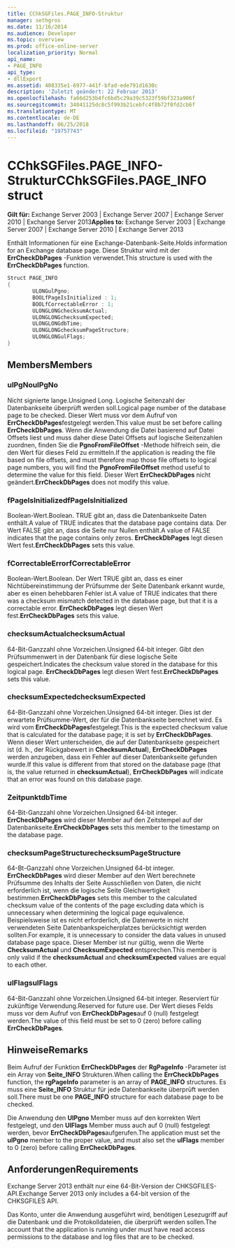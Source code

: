 ```yaml
---
title: CChkSGFiles.PAGE_INFO-Struktur
manager: sethgros
ms.date: 11/16/2014
ms.audience: Developer
ms.topic: overview
ms.prod: office-online-server
localization_priority: Normal
api_name:
- PAGE_INFO
api_type:
- dllExport
ms.assetid: 408335e1-6977-441f-bfad-ede791d1630c
description: 'Zuletzt geändert: 22 Februar 2013'
ms.openlocfilehash: fa66d253b4fc6bd5c29a39c5323f59bf323a906f
ms.sourcegitcommit: 34041125dc8c5f993b21cebfc4f8b72f0fd2cb6f
ms.translationtype: MT
ms.contentlocale: de-DE
ms.lasthandoff: 06/25/2018
ms.locfileid: "19757743"
---
```

# <a name="cchksgfilespageinfo-struct"></a><span data-ttu-id="87ad0-103">CChkSGFiles.PAGE_INFO-Struktur</span><span class="sxs-lookup"><span data-stu-id="87ad0-103">CChkSGFiles.PAGE_INFO struct</span></span>

<span data-ttu-id="87ad0-104">**Gilt für:** Exchange Server 2003 | Exchange Server 2007 | Exchange Server 2010 | Exchange Server 2013</span><span class="sxs-lookup"><span data-stu-id="87ad0-104">**Applies to:** Exchange Server 2003 | Exchange Server 2007 | Exchange Server 2010 | Exchange Server 2013</span></span>
  
<span data-ttu-id="87ad0-105">Enthält Informationen für eine Exchange-Datenbank-Seite.</span><span class="sxs-lookup"><span data-stu-id="87ad0-105">Holds information for an Exchange database page.</span></span> <span data-ttu-id="87ad0-106">Diese Struktur wird mit der **ErrCheckDbPages** -Funktion verwendet.</span><span class="sxs-lookup"><span data-stu-id="87ad0-106">This structure is used with the **ErrCheckDbPages** function.</span></span> 
  
```cs
Struct PAGE_INFO  
{
        ULONGulPgno;
        BOOLfPageIsInitialized : 1;
        BOOLfCorrectableError : 1;
        ULONGLONGchecksumActual;
        ULONGLONGchecksumExpected;
        ULONGLONGdbTime;
        ULONGLONGchecksumPageStructure;
        ULONGLONGulFlags;
}

```

## <a name="members"></a><span data-ttu-id="87ad0-107">Members</span><span class="sxs-lookup"><span data-stu-id="87ad0-107">Members</span></span>

### <a name="ulpgno"></a><span data-ttu-id="87ad0-108">ulPgNo</span><span class="sxs-lookup"><span data-stu-id="87ad0-108">ulPgNo</span></span>
  
<span data-ttu-id="87ad0-109">Nicht signierte lange.</span><span class="sxs-lookup"><span data-stu-id="87ad0-109">Unsigned Long.</span></span> <span data-ttu-id="87ad0-110">Logische Seitenzahl der Datenbankseite überprüft werden soll.</span><span class="sxs-lookup"><span data-stu-id="87ad0-110">Logical page number of the database page to be checked.</span></span> <span data-ttu-id="87ad0-111">Dieser Wert muss vor dem Aufruf von **ErrCheckDbPages**festgelegt werden.</span><span class="sxs-lookup"><span data-stu-id="87ad0-111">This value must be set before calling **ErrCheckDbPages**.</span></span> <span data-ttu-id="87ad0-112">Wenn die Anwendung die Datei basierend auf Datei Offsets liest und muss daher diese Datei Offsets auf logische Seitenzahlen zuordnen, finden Sie die **PgnoFromFileOffset** -Methode hilfreich sein, die den Wert für dieses Feld zu ermitteln.</span><span class="sxs-lookup"><span data-stu-id="87ad0-112">If the application is reading the file based on file offsets, and must therefore map those file offsets to logical page numbers, you will find the **PgnoFromFileOffset** method useful to determine the value for this field.</span></span> <span data-ttu-id="87ad0-113">Dieser Wert **ErrCheckDbPages** nicht geändert.</span><span class="sxs-lookup"><span data-stu-id="87ad0-113">**ErrCheckDbPages** does not modify this value.</span></span> 
    
### <a name="fpageisinitialized"></a><span data-ttu-id="87ad0-114">fPageIsInitialized</span><span class="sxs-lookup"><span data-stu-id="87ad0-114">fPageIsInitialized</span></span> 
  
<span data-ttu-id="87ad0-115">Boolean-Wert.</span><span class="sxs-lookup"><span data-stu-id="87ad0-115">Boolean.</span></span> <span data-ttu-id="87ad0-116">TRUE gibt an, dass die Datenbankseite Daten enthält.</span><span class="sxs-lookup"><span data-stu-id="87ad0-116">A value of TRUE indicates that the database page contains data.</span></span> <span data-ttu-id="87ad0-117">Der Wert FALSE gibt an, dass die Seite nur Nullen enthält.</span><span class="sxs-lookup"><span data-stu-id="87ad0-117">A value of FALSE indicates that the page contains only zeros.</span></span> <span data-ttu-id="87ad0-118">**ErrCheckDbPages** legt diesen Wert fest.</span><span class="sxs-lookup"><span data-stu-id="87ad0-118">**ErrCheckDbPages** sets this value.</span></span> 
    
### <a name="fcorrectableerror"></a><span data-ttu-id="87ad0-119">fCorrectableError</span><span class="sxs-lookup"><span data-stu-id="87ad0-119">fCorrectableError</span></span>
  
<span data-ttu-id="87ad0-120">Boolean-Wert.</span><span class="sxs-lookup"><span data-stu-id="87ad0-120">Boolean.</span></span> <span data-ttu-id="87ad0-121">Der Wert TRUE gibt an, dass es einer Nichtübereinstimmung der Prüfsumme der Seite Datenbank erkannt wurde, aber es einen behebbaren Fehler ist.</span><span class="sxs-lookup"><span data-stu-id="87ad0-121">A value of TRUE indicates that there was a checksum mismatch detected in the database page, but that it is a correctable error.</span></span> <span data-ttu-id="87ad0-122">**ErrCheckDbPages** legt diesen Wert fest.</span><span class="sxs-lookup"><span data-stu-id="87ad0-122">**ErrCheckDbPages** sets this value.</span></span> 
    
### <a name="checksumactual"></a><span data-ttu-id="87ad0-123">checksumActual</span><span class="sxs-lookup"><span data-stu-id="87ad0-123">checksumActual</span></span>
  
<span data-ttu-id="87ad0-124">64-Bit-Ganzzahl ohne Vorzeichen.</span><span class="sxs-lookup"><span data-stu-id="87ad0-124">Unsigned 64-bit integer.</span></span> <span data-ttu-id="87ad0-125">Gibt den Prüfsummenwert in der Datenbank für diese logische Seite gespeichert.</span><span class="sxs-lookup"><span data-stu-id="87ad0-125">Indicates the checksum value stored in the database for this logical page.</span></span> <span data-ttu-id="87ad0-126">**ErrCheckDbPages** legt diesen Wert fest.</span><span class="sxs-lookup"><span data-stu-id="87ad0-126">**ErrCheckDbPages** sets this value.</span></span> 
    
### <a name="checksumexpected"></a><span data-ttu-id="87ad0-127">checksumExpected</span><span class="sxs-lookup"><span data-stu-id="87ad0-127">checksumExpected</span></span>
  
<span data-ttu-id="87ad0-128">64-Bit-Ganzzahl ohne Vorzeichen.</span><span class="sxs-lookup"><span data-stu-id="87ad0-128">Unsigned 64-bit integer.</span></span> <span data-ttu-id="87ad0-129">Dies ist der erwartete Prüfsumme-Wert, der für die Datenbankseite berechnet wird. Es wird vom **ErrCheckDbPages**festgelegt.</span><span class="sxs-lookup"><span data-stu-id="87ad0-129">This is the expected checksum value that is calculated for the database page; it is set by **ErrCheckDbPages**.</span></span> <span data-ttu-id="87ad0-130">Wenn dieser Wert unterscheiden, die auf der Datenbankseite gespeichert ist (d. h., der Rückgabewert in **ChecksumActual**), **ErrCheckDbPages** werden anzugeben, dass ein Fehler auf dieser Datenbankseite gefunden wurde.</span><span class="sxs-lookup"><span data-stu-id="87ad0-130">If this value is different from that stored on the database page (that is, the value returned in **checksumActual**), **ErrCheckDbPages** will indicate that an error was found on this database page.</span></span> 
    
### <a name="dbtime"></a><span data-ttu-id="87ad0-131">Zeitpunkt</span><span class="sxs-lookup"><span data-stu-id="87ad0-131">dbTime</span></span>
  
<span data-ttu-id="87ad0-132">64-Bit-Ganzzahl ohne Vorzeichen.</span><span class="sxs-lookup"><span data-stu-id="87ad0-132">Unsigned 64-bit integer.</span></span> <span data-ttu-id="87ad0-133">**ErrCheckDbPages** wird dieser Member auf den Zeitstempel auf der Datenbankseite.</span><span class="sxs-lookup"><span data-stu-id="87ad0-133">**ErrCheckDbPages** sets this member to the timestamp on the database page.</span></span> 
    
### <a name="checksumpagestructure"></a><span data-ttu-id="87ad0-134">checksumPageStructure</span><span class="sxs-lookup"><span data-stu-id="87ad0-134">checksumPageStructure</span></span> 
  
<span data-ttu-id="87ad0-135">64-Bt-Ganzzahl ohne Vorzeichen.</span><span class="sxs-lookup"><span data-stu-id="87ad0-135">Unsigned 64-bt integer.</span></span> <span data-ttu-id="87ad0-136">**ErrCheckDbPages** wird dieser Member auf den Wert berechnete Prüfsumme des Inhalts der Seite Ausschließen von Daten, die nicht erforderlich ist, wenn die logische Seite Gleichwertigkeit bestimmen.</span><span class="sxs-lookup"><span data-stu-id="87ad0-136">**ErrCheckDbPages** sets this member to the calculated checksum value of the contents of the page excluding data which is unnecessary when determining the logical page equivalence.</span></span> <span data-ttu-id="87ad0-137">Beispielsweise ist es nicht erforderlich, die Datenwerte in nicht verwendeten Seite Datenbankspeicherplatzes berücksichtigt werden sollten.</span><span class="sxs-lookup"><span data-stu-id="87ad0-137">For example, it is unnecessary to consider the data values in unused database page space.</span></span> <span data-ttu-id="87ad0-138">Dieser Member ist nur gültig, wenn die Werte **ChecksumActual** und **ChecksumExpected** entsprechen.</span><span class="sxs-lookup"><span data-stu-id="87ad0-138">This member is only valid if the **checksumActual**  and  **checksumExpected**  values are equal to each other.</span></span> 
    
### <a name="ulflags"></a><span data-ttu-id="87ad0-139">ulFlags</span><span class="sxs-lookup"><span data-stu-id="87ad0-139">ulFlags</span></span>
  
<span data-ttu-id="87ad0-140">64-Bit-Ganzzahl ohne Vorzeichen.</span><span class="sxs-lookup"><span data-stu-id="87ad0-140">Unsigned 64-bit integer.</span></span> <span data-ttu-id="87ad0-141">Reserviert für zukünftige Verwendung.</span><span class="sxs-lookup"><span data-stu-id="87ad0-141">Reserved for future use.</span></span> <span data-ttu-id="87ad0-142">Der Wert dieses Felds muss vor dem Aufruf von **ErrCheckDbPages**auf 0 (null) festgelegt werden.</span><span class="sxs-lookup"><span data-stu-id="87ad0-142">The value of this field must be set to 0 (zero) before calling **ErrCheckDbPages**.</span></span>
    
## <a name="remarks"></a><span data-ttu-id="87ad0-143">Hinweise</span><span class="sxs-lookup"><span data-stu-id="87ad0-143">Remarks</span></span>

<span data-ttu-id="87ad0-144">Beim Aufruf der Funktion **ErrCheckDbPages** der **RgPageInfo** -Parameter ist ein Array von **Seite\_INFO** Strukturen.</span><span class="sxs-lookup"><span data-stu-id="87ad0-144">When calling the **ErrCheckDbPages** function, the **rgPageInfo**  parameter is an array of **PAGE\_INFO** structures.</span></span> <span data-ttu-id="87ad0-145">Es muss eine **Seite\_INFO** Struktur für jede Datenbankseite überprüft werden soll.</span><span class="sxs-lookup"><span data-stu-id="87ad0-145">There must be one **PAGE\_INFO** structure for each database page to be checked.</span></span> 
  
<span data-ttu-id="87ad0-146">Die Anwendung den **UlPgno** Member muss auf den korrekten Wert festgelegt, und den **UlFlags** Member muss auch auf 0 (null) festgelegt werden, bevor **ErrCheckDbPages**aufgerufen.</span><span class="sxs-lookup"><span data-stu-id="87ad0-146">The application must set the **ulPgno**  member to the proper value, and must also set the  **ulFlags**  member to 0 (zero) before calling **ErrCheckDbPages**.</span></span> 
  
## <a name="requirements"></a><span data-ttu-id="87ad0-147">Anforderungen</span><span class="sxs-lookup"><span data-stu-id="87ad0-147">Requirements</span></span>

<span data-ttu-id="87ad0-148">Exchange Server 2013 enthält nur eine 64-Bit-Version der CHKSGFILES-API.</span><span class="sxs-lookup"><span data-stu-id="87ad0-148">Exchange Server 2013 only includes a 64-bit version of the CHKSGFILES API.</span></span>
  
<span data-ttu-id="87ad0-149">Das Konto, unter die Anwendung ausgeführt wird, benötigen Lesezugriff auf die Datenbank und die Protokolldateien, die überprüft werden sollen.</span><span class="sxs-lookup"><span data-stu-id="87ad0-149">The account that the application is running under must have read access permissions to the database and log files that are to be checked.</span></span>
  

